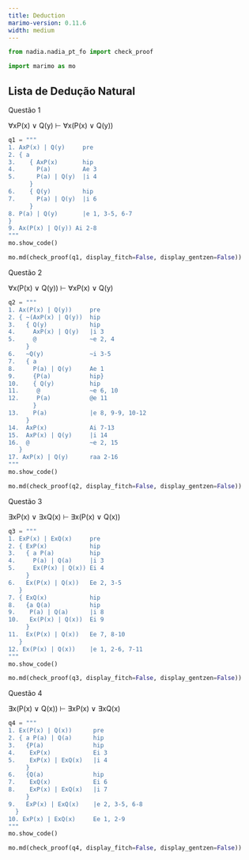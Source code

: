 ```yaml
---
title: Deduction
marimo-version: 0.11.6
width: medium
---
```


```python {.marimo}
from nadia.nadia_pt_fo import check_proof
```

```python {.marimo}
import marimo as mo
```

## Lista de Dedução Natural
<!---->
Questão 1

∀xP(x) ∨ Q(y) ⊢ ∀x(P(x) ∨ Q(y))

```python {.marimo hide_code="true"}
q1 = """
1. AxP(x) | Q(y)     pre
2. { a
3.    { AxP(x)       hip
4.      P(a)         Ae 3
5.      P(a) | Q(y)  |i 4
      }
6.    { Q(y)         hip
7.      P(a) | Q(y)  |i 6
      }
8. P(a) | Q(y)       |e 1, 3-5, 6-7
}
9. Ax(P(x) | Q(y)) Ai 2-8
"""
mo.show_code()
```

```python {.marimo hide_code="true"}
mo.md(check_proof(q1, display_fitch=False, display_gentzen=False))
```

Questão 2

∀x(P(x) ∨ Q(y)) ⊢ ∀xP(x) ∨ Q(y)

```python {.marimo hide_code="true"}
q2 = """
1. Ax(P(x) | Q(y))     pre
2. { ~(AxP(x) | Q(y))  hip
3.   { Q(y)            hip
4.     AxP(x) | Q(y)   |i 3
5.     @               ~e 2, 4
     }
6.   ~Q(y)             ~i 3-5
7.   { a
8.     P(a) | Q(y)     Ae 1
9.     {P(a)           hip}
10.    { Q(y)          hip
11.     @              ~e 6, 10
12.     P(a)           @e 11
       }
13.    P(a)            |e 8, 9-9, 10-12
     }
14.  AxP(x)            Ai 7-13
15.  AxP(x) | Q(y)     |i 14
16.  @                 ~e 2, 15
   }
17. AxP(x) | Q(y)      raa 2-16
"""
mo.show_code()
```

```python {.marimo hide_code="true"}
mo.md(check_proof(q2, display_fitch=False, display_gentzen=False))
```

Questão 3

∃xP(x) ∨ ∃xQ(x) ⊢ ∃x(P(x) ∨ Q(x))

```python {.marimo hide_code="true"}
q3 = """
1. ExP(x) | ExQ(x)     pre
2. { ExP(x)            hip
3.   { a P(a)          hip
4.     P(a) | Q(a)     |i 3
5.     Ex(P(x) | Q(x)) Ei 4
     }
6.   Ex(P(x) | Q(x))   Ee 2, 3-5
   }
7. { ExQ(x)            hip
8.   {a Q(a)           hip
9.    P(a) | Q(a)      |i 8
10.   Ex(P(x) | Q(x))  Ei 9
     }
11.  Ex(P(x) | Q(x))   Ee 7, 8-10
   }
12. Ex(P(x) | Q(x))    |e 1, 2-6, 7-11
"""
mo.show_code()
```

```python {.marimo hide_code="true"}
mo.md(check_proof(q3, display_fitch=False, display_gentzen=False))
```

Questão 4

∃x(P(x) ∨ Q(x)) ⊢ ∃xP(x) ∨ ∃xQ(x)

```python {.marimo hide_code="true"}
q4 = """
1. Ex(P(x) | Q(x))      pre
2. { a P(a) | Q(a)      hip
3.   {P(a)              hip
4.    ExP(x)            Ei 3
5.    ExP(x) | ExQ(x)   |i 4
     }
6.   {Q(a)              hip
7.    ExQ(x)            Ei 6
8.    ExP(x) | ExQ(x)   |i 7
     }
9.   ExP(x) | ExQ(x)    |e 2, 3-5, 6-8
  }
10. ExP(x) | ExQ(x)     Ee 1, 2-9
"""
mo.show_code()
```

```python {.marimo hide_code="true"}
mo.md(check_proof(q4, display_fitch=False, display_gentzen=False))
```